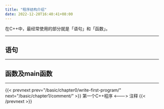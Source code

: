 ```yaml
---
title: "程序结构介绍"
date: 2022-12-28T16:40:41+08:00
---
```


在C++中，最经常使用的部分就是「语句」和「函数」。

***
## 语句

***
## 函数及main函数

***

{{< prevnext prev="/basic/chapter0/write-first-program/" next="/basic/chapter1/comment/" >}}
第一个C++程序
<--->
注释
{{< /prevnext >}}